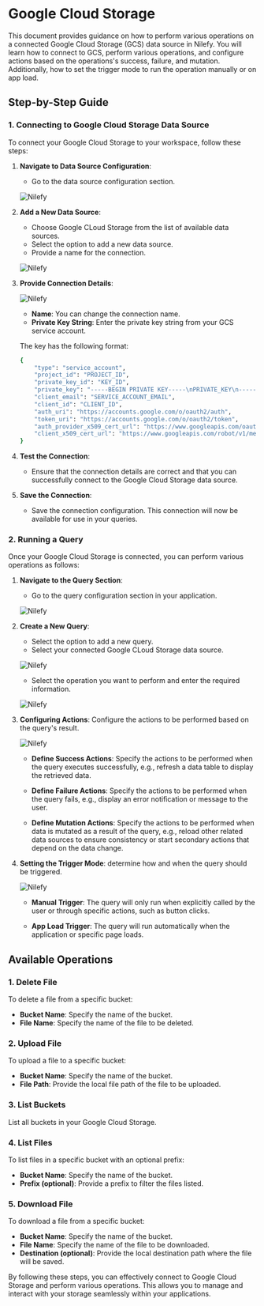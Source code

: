 # Google Cloud Storage

This document provides guidance on how to perform various operations on a connected Google Cloud Storage (GCS) data source in Nilefy. You will learn how to connect to GCS, perform various operations, and configure actions based on the operations's success, failure, and mutation. Additionally, how to set the trigger mode to run the operation manually or on app load.

## Step-by-Step Guide

### 1. Connecting to Google Cloud Storage Data Source

To connect your Google Cloud Storage to your workspace, follow these steps:

1. **Navigate to Data Source Configuration**:
   - Go to the data source configuration section.

    ![Nilefy](img/ds.png)

2. **Add a New Data Source**:
   - Choose Google CLoud Storage from the list of available data sources.
   - Select the option to add a new data source.
   - Provide a name for the connection.

   ![Nilefy](img/ds_name.png)


3. **Provide Connection Details**:

    ![Nilefy](img/gcs/ds_config.png)

   - **Name**: You can change the connection name.
   - **Private Key String**: Enter the private key string from your GCS service account.

    The key has the following format:

    ```bash
    {
        "type": "service_account",
        "project_id": "PROJECT_ID",
        "private_key_id": "KEY_ID",
        "private_key": "-----BEGIN PRIVATE KEY-----\nPRIVATE_KEY\n-----END PRIVATE KEY-----\n",
        "client_email": "SERVICE_ACCOUNT_EMAIL",
        "client_id": "CLIENT_ID",
        "auth_uri": "https://accounts.google.com/o/oauth2/auth",
        "token_uri": "https://accounts.google.com/o/oauth2/token",
        "auth_provider_x509_cert_url": "https://www.googleapis.com/oauth2/v1/certs",
        "client_x509_cert_url": "https://www.googleapis.com/robot/v1/metadata/x509/SERVICE_ACCOUNT_EMAIL"
    }
    ```

4. **Test the Connection**:
   - Ensure that the connection details are correct and that you can successfully connect to the Google Cloud Storage data source.

5. **Save the Connection**:
   - Save the connection configuration. This connection will now be available for use in your queries.


### 2. Running a Query

Once your Google Cloud Storage is connected, you can perform various operations as follows:

1. **Navigate to the Query Section**:
   - Go to the query configuration section in your application.
    
    ![Nilefy](img/query_config.png)
   

2. **Create a New Query**:
   - Select the option to add a new query.
   - Select your connected Google CLoud Storage data source.

    ![Nilefy](img/gcs/query_add.png)

   - Select the operation you want to perform and enter the required information.
    
    ![Nilefy](img/gcs/query.png)

3. **Configuring Actions**: Configure the actions to be performed based on the query's result.

    ![Nilefy](img/interactions.png)

    - **Define Success Actions**: Specify the actions to be performed when the query executes successfully, e.g., refresh a data table to display the retrieved data. 

    - **Define Failure Actions**: Specify the actions to be performed when the query fails, e.g., display an error notification or message to the user.

    - **Define Mutation Actions**: Specify the actions to be performed when data is mutated as a result of the query, e.g., reload other related data sources to ensure consistency or start secondary actions that depend on the data change.

4. **Setting the Trigger Mode**: determine how and when the query should be triggered.
    
    ![Nilefy](img/trigger.png)

    - **Manual Trigger**: The query will only run when explicitly called by the user or through specific actions, such as button clicks.

    - **App Load Trigger**: The query will run automatically when the application or specific page loads.

## Available Operations

### 1. Delete File

To delete a file from a specific bucket:

- **Bucket Name**: Specify the name of the bucket.
- **File Name**: Specify the name of the file to be deleted.

### 2. Upload File

To upload a file to a specific bucket:

- **Bucket Name**: Specify the name of the bucket.
- **File Path**: Provide the local file path of the file to be uploaded.

### 3. List Buckets

List all buckets in your Google Cloud Storage.

### 4. List Files

To list files in a specific bucket with an optional prefix:

- **Bucket Name**: Specify the name of the bucket.
- **Prefix (optional)**: Provide a prefix to filter the files listed.

### 5. Download File

To download a file from a specific bucket:

- **Bucket Name**: Specify the name of the bucket.
- **File Name**: Specify the name of the file to be downloaded.
- **Destination (optional)**: Provide the local destination path where the file will be saved.

By following these steps, you can effectively connect to Google Cloud Storage and perform various operations. This allows you to manage and interact with your storage seamlessly within your applications.